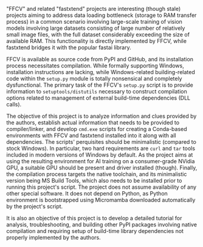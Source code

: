 "FFCV" and related "fastxtend" projects are interesting (though stale) projects aiming to address data loading bottleneck (storage to RAM transfer process) in a common scenario involving large-scale training of vision models involving large datasets consisting of large number of relatively small image files, with the full dataset considerably exceeding the size of available RAM. This functionality is directly implemented by FFCV, while fastxtend bridges it with the popular fastai library.

FFCV is available as source code from PyPI and GitHub, and its installation process necessitates compilation. While formally supporting Windows, installation instructions are lacking, while Windows-related building-related code within the `setup.py` module is totally nonsensical and completely dysfunctional. The primary task of the FFCV's `setup.py` script is to provide information to `setuptools/distutils` necessary to construct compilation options related to management of external build-time dependencies (DLL calls).

The objective of this project is to analyze information and clues provided by the authors, establish actual information that needs to be provided to compiler/linker, and develop `cmd.exe` scripts for creating a Conda-based environments with FFCV and fastxtend installed into it along with all dependencies. The scripts' perquisites should be  minimalistic (compared to stock Windows). In particular, two hard requirements are `curl` and `tar` tools included in modern versions of Windows by default. As the project aims at using the resulting environment for AI training on a consumer-grade NVidia GPU, a suitable GPU should be present and driver installed (though). Finally, the compilation process targets the native toolchain, and its minimalistic version being MS Build Tools, which also needs to be installed prior to running this project's script. The project does not assume availability of any other special software. It does not depend on Python, as Python environment is bootstrapped using Micromamba downloaded automatically by the project's script.  

It is also an objective of this project is to develop a detailed tutorial for analysis, troubleshooting, and building other PyPI packages involving native compilation and requiring setup of build-time library dependencies not properly implemented by the authors.